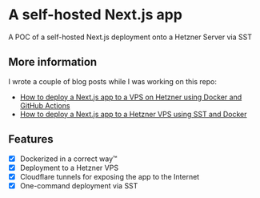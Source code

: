 # A self-hosted Next.js app

A POC of a self-hosted Next.js deployment onto a Hetzner Server via SST

## More information
I wrote a couple of blog posts while I was working on this repo:
- [How to deploy a Next.js app to a VPS on Hetzner using Docker and GitHub Actions](https://www.prudkohliad.com/articles/deploy-next-js-to-a-vps-2024-07-26)
- [How to deploy a Next.js app to a Hetzner VPS using SST and Docker](https://www.prudkohliad.com/articles/deploy-next-js-to-vps-using-sst-2024-08-11)

## Features

- [x] Dockerized in a correct way™
- [x] Deployment to a Hetzner VPS
- [x] Cloudflare tunnels for exposing the app to the Internet
- [x] One-command deployment via SST
